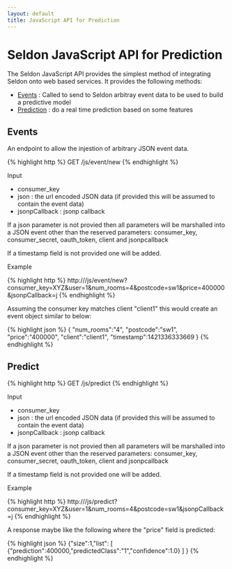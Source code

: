 ```yaml
---
layout: default
title: JavaScript API for Prediction
---
```


# Seldon JavaScript API for Prediction

The Seldon JavaScript API provides the simplest method of integrating Seldon onto web based services. It provides the following methods:

* [Events](#events) : Called to send to Seldon arbitray event data to be used to build a predictive model
* [Prediction](#predictive-scoring) : do a real time prediction based on some features


## Events <a name="events"></a>
An endpoint to allow the injestion of arbitrary JSON event data.

{% highlight http %}
GET     /js/event/new
{% endhighlight %}

Input

* consumer_key 
* json : the url encoded JSON data (if provided this will be assumed to contain the event data)
* jsonpCallback : jsonp callback

If a json parameter is not provied then all parameters will be marshalled into a JSON event other than the reserved parameters: consumer_key, consumer_secret, oauth_token, client and jsonpcallback

If a timestamp field is not provided one will be added.

Example

{% highlight http %}
http://<HOST>/js/event/new?consumer_key=XYZ&user=1&num_rooms=4&postcode=sw1&price=400000&jsonpCallback=j
{% endhighlight %}

Assuming the consumer key matches client "client1" this would create an event object similar to below:

{% highlight json %}
{
	"num_rooms":"4",
	"postcode":"sw1",
	"price":"400000",
	"client":"client1",
	"timestamp":1421336333669
}
{% endhighlight %}	

## Predict <a name="predictive-scoring"></a>

{% highlight http %}
GET     /js/predict
{% endhighlight %}

Input

* consumer_key 
* json : the url encoded JSON data (if provided this will be assumed to contain the event data)
* jsonpCallback : jsonp callback

If a json parameter is not provied then all parameters will be marshalled into a JSON event other than the reserved parameters: consumer_key, consumer_secret, oauth_token, client and jsonpcallback

If a timestamp field is not provided one will be added.

Example

{% highlight http %}
http://<HOST>/js/predict?consumer_key=XYZ&user=1&num_rooms=4&postcode=sw1&jsonpCallback=j
{% endhighlight %}

A response maybe like the following where the "price" field is predicted:

{% highlight json %}
{"size":1,"list":
	[
	{"prediction":400000,"predictedClass":"1","confidence":1.0}
	]
}
{% endhighlight %}
